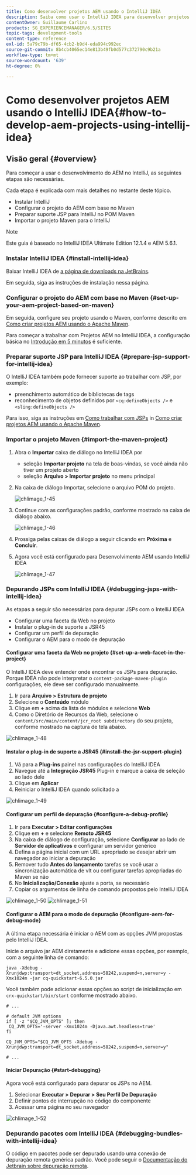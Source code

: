```yaml
---
title: Como desenvolver projetos AEM usando o IntelliJ IDEA
description: Saiba como usar o IntelliJ IDEA para desenvolver projetos do Adobe Experience Manager.
contentOwner: Guillaume Carlino
products: SG_EXPERIENCEMANAGER/6.5/SITES
topic-tags: development-tools
content-type: reference
exl-id: 5a79c79b-df65-4cb2-b9d4-eda994c992ec
source-git-commit: 8b4cb4065ec14e813b49fb0d577c372790c9b21a
workflow-type: tm+mt
source-wordcount: '639'
ht-degree: 0%

---
```


# Como desenvolver projetos AEM usando o IntelliJ IDEA{#how-to-develop-aem-projects-using-intellij-idea}

## Visão geral {#overview}

Para começar a usar o desenvolvimento do AEM no IntelliJ, as seguintes etapas são necessárias.

Cada etapa é explicada com mais detalhes no restante deste tópico.

* Instalar IntelliJ
* Configurar o projeto do AEM com base no Maven
* Preparar suporte JSP para IntelliJ no POM Maven
* Importar o projeto Maven para o IntelliJ

>[!NOTE]
>
>Este guia é baseado no IntelliJ IDEA Ultimate Edition 12.1.4 e AEM 5.6.1.

### Instalar IntelliJ IDEA {#install-intellij-idea}

Baixar IntelliJ IDEA de [a página de downloads na JetBrains](https://www.jetbrains.com/idea/download/).

Em seguida, siga as instruções de instalação nessa página.

### Configurar o projeto do AEM com base no Maven {#set-up-your-aem-project-based-on-maven}

Em seguida, configure seu projeto usando o Maven, conforme descrito em [Como criar projetos AEM usando o Apache Maven](/help/sites-developing/ht-projects-maven.md).

Para começar a trabalhar com Projetos AEM no IntelliJ IDEA, a configuração básica no [Introdução em 5 minutos](https://maven.apache.org/guides/getting-started/maven-in-five-minutes.html) é suficiente.

### Preparar suporte JSP para IntelliJ IDEA {#prepare-jsp-support-for-intellij-idea}

O IntelliJ IDEA também pode fornecer suporte ao trabalhar com JSP, por exemplo:

* preenchimento automático de bibliotecas de tags
* reconhecimento de objetos definidos por `<cq:defineObjects />` e `<sling:defineObjects />`

Para isso, siga as instruções em [Como trabalhar com JSPs](/help/sites-developing/ht-projects-maven.md#how-to-work-with-jsps) in [Como criar projetos AEM usando o Apache Maven](/help/sites-developing/ht-projects-maven.md).

### Importar o projeto Maven {#import-the-maven-project}

1. Abra o **Importar** caixa de diálogo no IntelliJ IDEA por

   * seleção **Importar projeto** na tela de boas-vindas, se você ainda não tiver um projeto aberto
   * seleção **Arquivo > Importar projeto** no menu principal

1. Na caixa de diálogo Importar, selecione o arquivo POM do projeto.

   ![chlimage_1-45](assets/chlimage_1-45a.png)

1. Continue com as configurações padrão, conforme mostrado na caixa de diálogo abaixo.

   ![chlimage_1-46](assets/chlimage_1-46a.png)

1. Prossiga pelas caixas de diálogo a seguir clicando em **Próxima** e **Concluir**.
1. Agora você está configurado para Desenvolvimento AEM usando IntelliJ IDEA

   ![chlimage_1-47](assets/chlimage_1-47a.png)

### Depurando JSPs com IntelliJ IDEA {#debugging-jsps-with-intellij-idea}

As etapas a seguir são necessárias para depurar JSPs com o IntelliJ IDEA

* Configurar uma faceta da Web no projeto
* Instalar o plug-in de suporte a JSR45
* Configurar um perfil de depuração
* Configurar o AEM para o modo de depuração

#### Configurar uma faceta da Web no projeto {#set-up-a-web-facet-in-the-project}

O IntelliJ IDEA deve entender onde encontrar os JSPs para depuração. Porque IDEA não pode interpretar o `content-package-maven-plugin` configurações, ele deve ser configurado manualmente.

1. Ir para **Arquivo > Estrutura de projeto**
1. Selecione o **Conteúdo** módulo
1. Clique em **+** acima da lista de módulos e selecione **Web**
1. Como o Diretório de Recursos da Web, selecione o `content/src/main/content/jcr_root subdirectory` do seu projeto, conforme mostrado na captura de tela abaixo.

![chlimage_1-48](assets/chlimage_1-48a.png)

#### Instalar o plug-in de suporte a JSR45 {#install-the-jsr-support-plugin}

1. Vá para a **Plug-ins** painel nas configurações do IntelliJ IDEA
1. Navegue até a **Integração JSR45** Plug-in e marque a caixa de seleção ao lado dele
1. Clique em **Aplicar**
1. Reiniciar o IntelliJ IDEA quando solicitado a

![chlimage_1-49](assets/chlimage_1-49a.png)

#### Configurar um perfil de depuração {#configure-a-debug-profile}

1. Ir para **Executar > Editar configurações**
1. Clique em **+** e selecione **Remoto JSR45**
1. Na caixa de diálogo de configuração, selecione **Configurar** ao lado de **Servidor de aplicativos** e configurar um servidor genérico
1. Defina a página inicial com um URL apropriado se desejar abrir um navegador ao iniciar a depuração
1. Remover tudo **Antes do lançamento** tarefas se você usar a sincronização automática de vlt ou configurar tarefas apropriadas do Maven se não
1. No **Inicialização/Conexão** ajuste a porta, se necessário
1. Copiar os argumentos de linha de comando propostos pelo IntelliJ IDEA

![chlimage_1-50](assets/chlimage_1-50a.png) ![chlimage_1-51](assets/chlimage_1-51a.png)

#### Configurar o AEM para o modo de depuração {#configure-aem-for-debug-mode}

A última etapa necessária é iniciar o AEM com as opções JVM propostas pelo IntelliJ IDEA.

Inicie o arquivo jar AEM diretamente e adicione essas opções, por exemplo, com a seguinte linha de comando:

`java -Xdebug -Xrunjdwp:transport=dt_socket,address=58242,suspend=n,server=y -Xmx1024m -jar cq-quickstart-6.5.0.jar`

Você também pode adicionar essas opções ao script de inicialização em `crx-quickstart/bin/start` conforme mostrado abaixo.

```shell
# ...

# default JVM options
if [ -z "$CQ_JVM_OPTS" ]; then
 CQ_JVM_OPTS='-server -Xmx1024m -Djava.awt.headless=true'
fi

CQ_JVM_OPTS="$CQ_JVM_OPTS -Xdebug -Xrunjdwp:transport=dt_socket,address=58242,suspend=n,server=y"

# ...
```

#### Iniciar Depuração {#start-debugging}

Agora você está configurado para depurar os JSPs no AEM.

1. Selecionar **Executar > Depurar > Seu Perfil De Depuração**
1. Definir pontos de interrupção no código do componente
1. Acessar uma página no seu navegador

![chlimage_1-52](assets/chlimage_1-52a.png)

### Depurando pacotes com IntelliJ IDEA {#debugging-bundles-with-intellij-idea}

O código em pacotes pode ser depurado usando uma conexão de depuração remota genérica padrão. Você pode seguir o [Documentação do Jetbrain sobre depuração remota](https://www.jetbrains.com/help/idea/remote-debugging-with-product.html#remote-interpreter).
